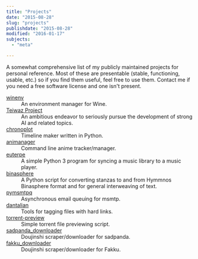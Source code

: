 ```yaml
---
title: "Projects"
date: "2015-08-28"
slug: "projects"
publishdate: "2015-08-28"
modified: "2016-01-17"
subjects:
  - "meta"

---
```


A somewhat comprehensive list of my publicly maintained projects for personal
reference.  Most of these are presentable (stable, functioning, usable, etc.) so
if you find them useful, feel free to use them.  Contact me if you need a free
software license and one isn't present.

<dl>
  <dt>
    <a href="https://github.com/darkfeline/winenv">winenv</a>
  </dt>
  <dd>
    An environment manager for Wine.
  </dd>

  <dt>
    <a href="https://teiwaz-project.github.io/">Teiwaz Project</a>
  </dt>
  <dd>
    An ambitious endeavor to seriously pursue the development of strong AI and
    related topics.
  </dd>

  <dt>
    <a href="https://darkfeline.github.io/chronoplot/">chronoplot</a>
  </dt>
  <dd>
    Timeline maker written in Python.
  </dd>

  <dt>
    <a href="https://darkfeline.github.io/animanager/">animanager</a>
  </dt>
  <dd>
    Command line anime tracker/manager.
  </dd>

  <dt>
    <a href="https://github.com/darkfeline/euterpe">euterpe</a>
  </dt>
  <dd>
    A simple Python 3 program for syncing a music library to a music player.
  </dd>

  <dt>
    <a href="https://github.com/darkfeline/binasphere">binasphere</a>
  </dt>
  <dd>
    A Python script for converting stanzas to and from Hymmnos Binasphere format and
    for general interweaving of text.
  </dd>

  <dt>
    <a href="https://github.com/darkfeline/pymsmtpq">pymsmtpq</a>
  </dt>
  <dd>
    Asynchronous email queuing for msmtp.
  </dd>

  <dt>
    <a href="https://darkfeline.github.io/dantalian/">dantalian</a>
  </dt>
  <dd>
    Tools for tagging files with hard links.
  </dd>

  <dt>
    <a href="https://github.com/darkfeline/torrent-preview">torrent-preview</a>
  </dt>
  <dd>
    Simple torrent file previewing script.
  </dd>
  <dt>
    <a href="https://github.com/darkfeline/sadpanda_downloader">sadpanda_downloader</a>
  </dt>
  <dd>
    Doujinshi scraper/downloader for sadpanda.
  </dd>

  <dt>
    <a href="https://github.com/darkfeline/fakku_downloader">fakku_downloader</a>
  </dt>
  <dd>
    Doujinshi scraper/downloader for Fakku.
  </dd>
</dl>
